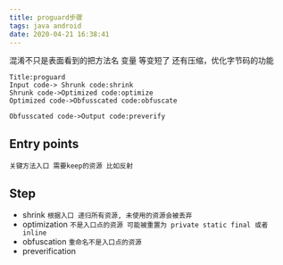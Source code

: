 ```yaml
---
title: proguard步骤
tags: java android
date: 2020-04-21 16:38:41
---
```


混淆不只是表面看到的把方法名 变量 等变短了 还有压缩，优化字节码的功能

<!-- more -->

```sequence
Title:proguard
Input code-> Shrunk code:shrink
Shrunk code->Optimized code:optimize
Optimized code->Obfusscated code:obfuscate
```
```sequence
Obfusscated code->Output code:preverify
```

## Entry points

    关键方法入口 需要keep的资源 比如反射

## Step

- shrink `根据入口 递归所有资源, 未使用的资源会被丢弃`
- optimization `不是入口点的资源 可能被重置为 private static final 或者 inline`
- obfuscation `重命名不是入口点的资源`
- preverification 
